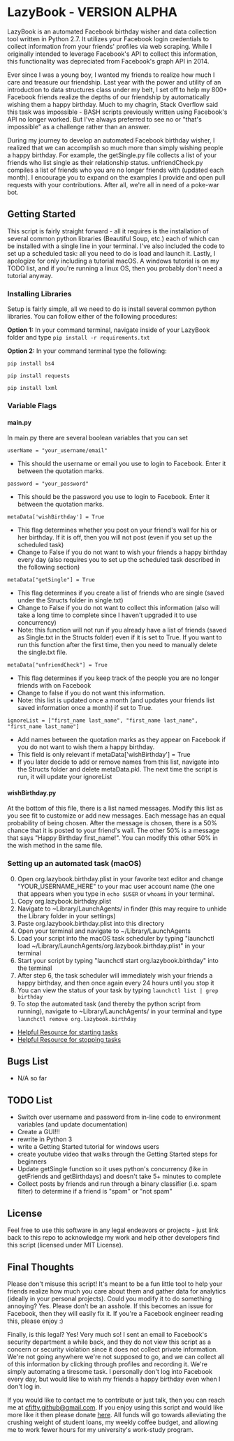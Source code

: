 # LazyBook - VERSION ALPHA 

LazyBook is an automated Facebook birthday wisher and data collection tool written in Python 2.7.  It utilizes your Facebook login credentials to collect information from your friends' profiles via web scraping.  While I originally intended to leverage Facebook's API to collect this information, this functionality was depreciated from Facebook's graph API in 2014.  

Ever since I was a young boy, I wanted my friends to realize how much I care and treasure our friendship.  Last year with the power and utility of an introduction to data structures class under my belt, I set off to help my 800+ Facebook friends realize the depths of our friendship by automatically wishing them a happy birthday.  Much to my chagrin, Stack Overflow said this task was impossible - BASH scripts previously written using Facebook's API no longer worked.  But I've always preferred to see no or "that's impossible" as a challenge rather than an answer.  

During my journey to develop an automated Facebook birthday wisher, I realized that we can accomplish so much more than simply wishing people a happy birthday.  For example, the getSingle.py file collects a list of your friends who list single as their relationship status.  unfriendCheck.py compiles a list of friends who you are no longer friends with (updated each month).  I encourage you to expand on the examples I provide and open pull requests with your contributions.  After all, we're all in need of a poke-war bot.

## Getting Started

This script is fairly straight forward - all it requires is the installation of several common python libraries (Beautiful Soup, etc.) each of which can be installed with a single line in your terminal.  I've also included the code to set up a scheduled task: all you need to do is load and launch it.  Lastly, I apologize for only including a tutorial macOS.  A windows tutorial is on my TODO list, and if you're running a linux OS, then you probably don't need a tutorial anyway.  

### Installing Libraries

Setup is fairly simple, all we need to do is install several common python libraries.  You can follow either of the following procedures:

**Option 1:** In your command terminal, navigate inside of your LazyBook folder and type 
```pip install -r requirements.txt```

**Option 2:**  In your command terminal type the following:

```
pip install bs4
```

```
pip install requests
```

```
pip install lxml
```

### Variable Flags

#### main.py
In main.py there are several boolean variables that you can set

```
userName = "your_username/email"
```
* This should the username or email you use to login to Facebook.  Enter it between the quotation marks.

```
password = "your_password"
```
* This should be the password you use to login to Facebook.  Enter it between the quotation marks.

```
metaData['wishBirthday'] = True
```
* This flag determines whether you post on your friend's wall for his or her birthday.  If it is off, then you will not post (even if you set up the scheduled task)
* Change to False if you do not want to wish your friends a happy birthday every day (also requires you to set up the scheduled task described in the following section)

```
metaData["getSingle"] = True
```
* This flag determines if you create a list of friends who are single (saved under the Structs folder in single.txt)
* Change to False if you do not want to collect this information (also will take a long time to complete since I haven't upgraded it to use concurrency)
* Note: this function will not run if you already have a list of friends (saved as Single.txt in the Structs folder) even if it is set to True.  If you want to run this function after the first time, then you need to manually delete the single.txt file.

```
metaData["unfriendCheck"] = True
```
* This flag determines if you keep track of the people you are no longer friends with on Facebook 
* Change to false if you do not want this information.
* Note: this list is updated once a month (and updates your friends list saved information once a month) if set to True.

```
ignoreList = ["first_name last_name", "first_name last_name", "first_name last_name"]
```
* Add names between the quotation marks as they appear on Facebook if you do not want to wish them a happy birthday.
* This field is only relevant if metaData['wishBirthday'] = True
* If you later decide to add or remove names from this list, navigate into the Structs folder and delete metaData.pkl.  The next time the script is run, it will update your ignoreList

#### wishBirthday.py

At the bottom of this file, there is a list named messages.  Modify this list as you see fit to customize or add new messages.  Each message has an equal probability of being chosen.  After the message is chosen, there is a 50% chance that it is posted to your friend's wall.  The other 50% is a message that says "Happy Birthday first_name!".  You can modify this other 50% in the wish method in the same file. 

### Setting up an automated task (macOS) 
0. Open org.lazybook.birthday.plist in your favorite text editor and change "YOUR_USERNAME_HERE" to your mac user account name (the one that appears when you type in `echo $USER` or `whoami` in your terminal.
1. Copy org.lazybook.birthday.plist
2. Navigate to ~Library/LaunchAgents/ in finder (this may require to unhide the Library folder in your settings)
3. Paste org.lazybook.birthday.plist into this directory
4. Open your terminal and navigate to ~/Library/LaunchAgents
5. Load your script into the macOS task scheduler by typing "launchctl load ~/Library/LaunchAgents/org.lazybook.birthday.plist" in your terminal 
6. Start your script by typing "launchctl start org.lazybook.birthday" into the terminal
7. After step 6, the task scheduler will immediately wish your friends a happy birthday, and then once again every 24 hours until you stop it
8. You can view the status of your task by typing `launchctl list | grep birthday`
9. To stop the automated task (and thereby the python script from running), navigate to  ~Library/LaunchAgents/ in your terminal and type `launchctl remove org.lazybook.birthday`

* [Helpful Resource for starting tasks](http://killtheyak.com/schedule-jobs-launchd/)
* [Helpful Resource for stopping tasks](http://osxdaily.com/2011/03/08/remove-an-agent-from-launchd/)

## Bugs List

* N/A so far

## TODO List

* Switch over username and password from in-line code to environment variables (and update documentation)
* Create a GUI!!!
* rewrite in Python 3
* write a Getting Started tutorial for windows users
* create youtube video that walks through the Getting Started steps for beginners
* Update getSingle function so it uses python's concurrency (like in getFriends and getBirthdays) and doesn't take 5+ minutes to complete
* Collect posts by friends and run through a binary classifier (i.e. spam filter) to determine if a friend is "spam" or "not spam"

## License
Feel free to use this software in any legal endeavors or projects - just link back to this repo to acknowledge my work and help other developers find this script (licensed under MIT License).

## Final Thoughts

 Please don't misuse this script! It's meant to be a fun little tool to help your friends realize how much you care about them and gather data for analytics (ideally in your personal projects).  Could you modify it to do something annoying? Yes.  Please don't be an asshole.  If this becomes an issue for Facebook, then they will easily fix it.  If you're a Facebook engineer reading this, please enjoy :)

Finally, is this legal?  Yes!  Very much so!  I sent an email to Facebook's security department a while back, and they do not view this script as a concern or security violation since it does not collect private information.  We're not going anywhere we're not supposed to go, and we can collect all of this information by clicking through profiles and recording it.  We're simply automating a tiresome task.  I personally don't log into Facebook every day, but would like to wish my friends a happy birthday even when I don't log in.

If you would like to contact me to contribute or just talk, then you can reach me at cfifty.github@gmail.com.  If you enjoy using this script and would like more like it then please donate [here](https://www.paypal.com/cgi-bin/webscr?cmd=_donations&business=4WHNCY5Z4GZPJ&lc=US&currency_code=USD&bn=PP%2dDonationsBF%3abtn_donateCC_LG%2egif%3aNonHosted). All funds will go towards alleviating the crushing weight of student loans, my weekly coffee budget, and allowing me to work fewer hours for my university's work-study program.

